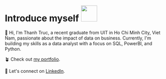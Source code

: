 #  Introduce myself <img src="https://camo.githubusercontent.com/b0fa06ee100360ae8811a115c133de7848891e3b/68747470733a2f2f6769746875622e6769746875626173736574732e636f6d2f696d616765732f6d6f6e612d776869737065722e676966" width="50" height="50" />

👋 Hi, I'm Thanh Truc, a recent graduate from UIT in Ho Chi Minh City, Viet Nam, passionate about the impact of data on business. Currently, I'm building my skills as a data analyst with a focus on SQL, PowerBI, and Python.

🪴 Check out [my portfolio](https://thanhtruchhh.github.io/Thanh_Truc_Portfolio/).

🔗 Let's connect on [LinkedIn](https://www.linkedin.com/in/truc-dlt-data-driven/).
